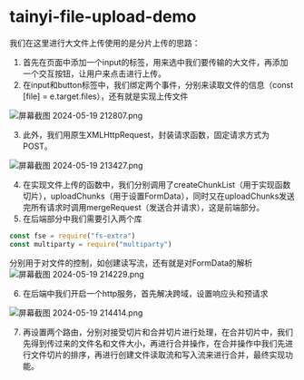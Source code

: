 # tainyi-file-upload-demo

我们在这里进行大文件上传使用的是分片上传的思路：

1. 首先在页面中添加一个input的标签，用来选中我们要传输的大文件，再添加一个交互按钮，让用户来点击进行上传。
2. 在input和button标签中，我们绑定两个事件，分别来读取文件的信息（const [file] = e.target.files），还有就是实现上传文件

![屏幕截图 2024-05-19 212807.png](https://cdn.nlark.com/yuque/0/2024/png/40660095/1716125275166-94a56f0d-7fb7-49ab-a0a8-b005bade06dc.png#averageHue=%23252931&clientId=u5757a43c-0090-4&from=ui&id=uf97c74f8&originHeight=1021&originWidth=1879&originalType=binary&ratio=1.5&rotation=0&showTitle=false&size=199085&status=done&style=none&taskId=uaef92046-62d9-485e-8fe1-3295e05ad7c&title=)

3. 此外，我们用原生XMLHttpRequest，封装请求函数，固定请求方式为POST。

![屏幕截图 2024-05-19 213427.png](https://cdn.nlark.com/yuque/0/2024/png/40660095/1716125651809-d44a1bde-6b6b-4846-8b3e-75fca881cc35.png#averageHue=%23262a32&clientId=u5757a43c-0090-4&from=ui&height=739&id=ub02c6ad7&originHeight=1237&originWidth=957&originalType=binary&ratio=1.5&rotation=0&showTitle=false&size=139656&status=done&style=none&taskId=uf61fcbcd-62b1-4239-897c-cb11f3d3f2b&title=&width=572)

4. 在实现文件上传的函数中，我们分别调用了createChunkList（用于实现函数切片），uploadChunks（用于设置FormData），同时又在uploadChunks发送完所有请求时调用mergeRequest（发送合并请求），这是前端部分。
5. 在后端部分中我们需要引入两个库

```javascript
const fse = require("fs-extra")
const multiparty = require("multiparty")
```

分别用于对文件的控制，如创建读写流，还有就是对FormData的解析<br />![屏幕截图 2024-05-19 214229.png](https://cdn.nlark.com/yuque/0/2024/png/40660095/1716126134839-50a4b768-a261-4ce7-ab70-a9f206f2575e.png#averageHue=%23252830&clientId=u5757a43c-0090-4&from=ui&height=608&id=ube84af97&originHeight=1293&originWidth=1502&originalType=binary&ratio=1.5&rotation=0&showTitle=false&size=216628&status=done&style=none&taskId=u6c344655-f0d6-4ad1-a49e-d92db095db3&title=&width=706)

6. 在后端中我们开启一个http服务，首先解决跨域，设置响应头和预请求

![屏幕截图 2024-05-19 214414.png](https://cdn.nlark.com/yuque/0/2024/png/40660095/1716126290072-39fff455-e509-4859-981f-24fed795e300.png#averageHue=%2324282f&clientId=u5757a43c-0090-4&from=ui&id=ue8324b21&originHeight=608&originWidth=1361&originalType=binary&ratio=1.5&rotation=0&showTitle=false&size=96012&status=done&style=none&taskId=u5a02e1be-5e48-424b-863a-31bba231b2e&title=)

7. 再设置两个路由，分别对接受切片和合并切片进行处理，在合并切片中，我们先得到传过来的文件名和文件大小，再进行合并操作，在合并操作中我们先进行文件切片的排序，再进行创建文件读取流和写入流来进行合并，最终实现功能。
